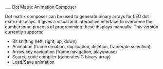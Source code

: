 ___ Dot Matrix Animation Composer

Dot matrix composer can be used to generate binary arrays for LED dot matrix displays. It gives a visual and interactive interface to overcome the cumbersome process of programming these displays manually. This version currently supports:

- Bit shifting (left, right, up, down)
- Animation (frame creation, duplication, deletion, framerate selection)
- Arrow key navigation (frame navigation, play/pause)
- Source code compiler (generates C binary array)
- Load/Save animation
